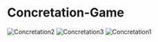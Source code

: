 # Concretation-Game

![Concretation2](https://user-images.githubusercontent.com/27895744/48303888-ec8ec700-e529-11e8-9cb7-028bb55968f4.png)
![Concretation3](https://user-images.githubusercontent.com/27895744/48303897-05977800-e52a-11e8-9f08-bd9f26d9c2de.png)
![Concretation1](https://user-images.githubusercontent.com/27895744/48303912-498a7d00-e52a-11e8-95d6-8b5f62325968.png)
